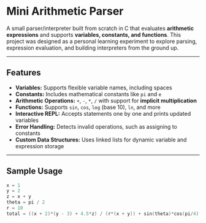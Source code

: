 # Mini Arithmetic Parser

A small parser/interpreter built from scratch in C that evaluates **arithmetic expressions** and supports **variables, constants, and functions**. This project was designed as a personal learning experiment to explore parsing, expression evaluation, and building interpreters from the ground up.

---

## Features

- **Variables:** Supports flexible variable names, including spaces
- **Constants:** Includes mathematical constants like `pi` and `e`
- **Arithmetic Operations:** `+`, `-`, `*`, `/` with support for **implicit multiplication**
- **Functions:** Supports `sin`, `cos`, `log` (base 10), `ln`, and more
- **Interactive REPL:** Accepts statements one by one and prints updated variables
- **Error Handling:** Detects invalid operations, such as assigning to constants
- **Custom Data Structures:** Uses linked lists for dynamic variable and expression storage

---

## Sample Usage

```c
x = 1
y = 2
z = x + y
theta = pi / 2
r = 10
total = ((x + 2)*(y - 3) + 4.5*z) / (r*(x + y)) + sin(theta)*cos(pi/4) + log(10) + ln(e) + 2*x*y - pi*r*r
